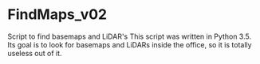 # FindMaps_v02
Script to find basemaps and LiDAR's 
This script was written in Python 3.5.  
Its goal is to look for basemaps and LiDARs inside the office, so it is totally useless out of it.
